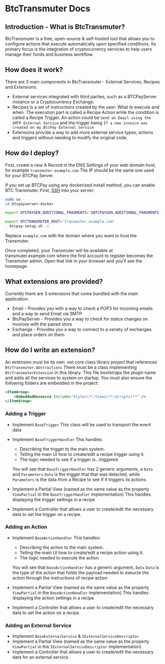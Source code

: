 # BtcTransmuter Docs

## Introduction - What is BtcTransmuter?

BtcTransmuter is a free, open-source & self-hosted tool that allows you to configure actions that execute automatically upon specified conditions. Its primary focus is the integration of cryptocurrency services to help users manage their funds and business workflow.

## How does it work?
There are 3 main components in BtcTransmuter - External Services, Recipes and Extensions. 

* External services integrated with third parties, such as a BTCPayServer instance or a Cryptocurrency Exchange.
* Recipes is a set of instructions created by the user: What to execute and when. The execution part is called a Recipe Action while the condition is called a Recipe Trigger. An action could be `Send an Email using the SMTP External Service` and the trigger being `If a new invoice was created on my BtcPay External Service`
* Extensions provide a way to add more external service types, actions and triggers without needing to modify the original code.


## How do I deploy?

First, create a new A Record in the DNS Settings of your web domain host, for example `transmuter.example.com`
The IP should be the same one used for your BTCPay Server.

If you set up BTCPay using any dockerized install method, you can enable BTC Transmuter. First, [SSH](https://github.com/JeffVandrewJr/patron/blob/master/SSH.md) into your server:

```bash
sudo su -
cd btcpayserver-docker

export BTCPAYGEN_ADDITIONAL_FRAGMENTS="$BTCPAYGEN_ADDITIONAL_FRAGMENTS;opt-add-btctransmuter"

export BTCTRANSMUTER_HOST="transmuter.example.com"
. btcpay-setup.sh -i
```
Replace `example.com` with the domain where you want to host the Transmuter.

Once completed, your Transmuter will be available at transmuter.example.com where the first account to register becomes the Transmuter admin. Open that link in your browser and you’ll see the homepage.

## What extensions are provided?
Currently there are 3 extensions that come bundled with the main application:
* Email - Provides you with a way to check a POP3 for incoming emails and a way to send Email via SMTP
* BtcPayServer - Provides you a way to check for status changes on invoices with the paired store
* Exchange - Provides you a way to connect to a variety of exchanges and place orders on them


## How do I write an extension?

An extension must be its own .net core class library project that references `BtcTransmuter.Abstractions`
There must be a class implementing `BtcTransmuterExtension` in this library. This file bootstraps the plugin name and adds all the services to system on startup.
You must also ensure the following folders are embedded in the project:
```xml
<ItemGroup>
    <EmbeddedResource Include="Styles\**;Views\**;Scripts\**" />
</ItemGroup>
```
### Adding a Trigger

* Implement `BaseTrigger` This class will be used to transport the event data
* Implement `BaseTriggerHandler` This handles:
  * Describing the trigger to the main system. 
  * Telling the main UI how to create/edit a recipe trigger using it.
  * The logic needed to see if a trigger is...triggered.
  
  You will see that `BaseTriggerHandler` has 2 generic arguments, a `Data` and `Parameters`
   `Data` is the trigger that that was detected, while `Parameters` is the data from a Recipe to see if it triggers its actions. 
* Implement a Partial View (named as the same value as the property `ViewPartial` in the `BaseTriggerHandler` implementation)
  This handles displaying the trigger settings in a recipe
* Implement a Controller that allows a user to create/edit the necessary data to set the trigger on a recipe.

### Adding an Action
* Implement `BaseActionHandler` This handles:
  * Describing the action to the main system. 
  * Telling the main UI how to create/edit a recipe action using it.
  * The logic needed to execute the action
  
  You will see that `BaseActionHandler` has a generic argument, `Data`
   `Data` is the type of the action that holds the payload needed to exeucte the action through the instructions of recipe action
* Implement a Partial View (named as the same value as the property `ViewPartial` in the `BaseActionHandler` implementation)
  This handles displaying the action settings in a recipe
* Implement a Controller that allows a user to create/edit the necessary data to set the action on a recipe.


### Adding an External Service
* Implement `BaseExternalService` & `IExternalServiceDescriptor`
* Implement a Partial View (named as the same value as the property `ViewPartial` in the `IExternalServiceDescriptor` implementation)
* Implement a Controller that allows a user to create/edit the necessary data for an external service.
